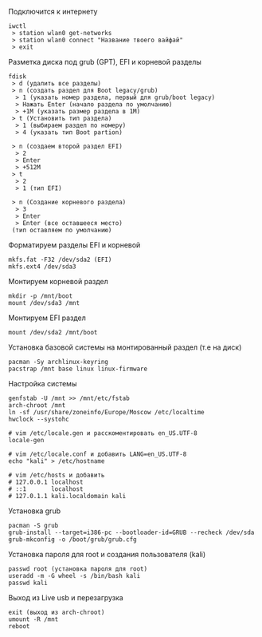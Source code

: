 Подключится к интернету 

```Shell
iwctl
 > station wlan0 get-networks
 > station wlan0 connect "Название твоего вайфай"
 > exit
```

Разметка диска под grub (GPT), EFI и корневой разделы

```Shell
fdisk
 > d (удалить все разделы)
 > n (создать раздел для Boot legacy/grub)
  > 1 (указать номер раздела, первый для grub/boot legacy)
  > Нажать Enter (начало раздела по умолчанию)
  > +1M (указать размер раздела в 1M)
 > t (Установить тип раздела)
  > 1 (выбираем раздел по номеру)
  > 4 (указать тип Boot partion)

 > n (создаем второй раздел EFI)
  > 2
  > Enter
  > +512M
 > t
  > 2
  > 1 (тип EFI)

 > n (Создание корневого раздела)
  > 3
  > Enter
  > Enter (все оставшееся место)
 (тип оставляем по умолчанию)
```

Форматируем разделы EFI и корневой

```Shell
mkfs.fat -F32 /dev/sda2 (EFI)
mkfs.ext4 /dev/sda3
```

Монтируем корневой раздел

```Shell
mkdir -p /mnt/boot
mount /dev/sda3 /mnt
```

Монтируем EFI раздел

```Shell
mount /dev/sda2 /mnt/boot
```

Установка базовой системы на монтированный раздел (т.е на диск)

```Shell
pacman -Sy archlinux-keyring
pacstrap /mnt base linux linux-firmware
```

Настройка системы

```Shell
genfstab -U /mnt >> /mnt/etc/fstab
arch-chroot /mnt
ln -sf /usr/share/zoneinfo/Europe/Moscow /etc/localtime
hwclock --systohc

# vim /etc/locale.gen и расскоментировать en_US.UTF-8
locale-gen

# vim /etc/locale.conf и добавить LANG=en_US.UTF-8
echo "kali" > /etc/hostname

# vim /etc/hosts и добавить
# 127.0.0.1 localhost
# ::1       localhost
# 127.0.1.1 kali.localdomain kali
```

Установка grub

```Shell
pacman -S grub
grub-install --target=i386-pc --bootloader-id=GRUB --recheck /dev/sda
grub-mkconfig -o /boot/grub/grub.cfg
```

Установка пароля для root и создания пользователя (kali)

```Shell
passwd root (установка пароля для root)
useradd -m -G wheel -s /bin/bash kali
passwd kali
```

Выход из Live usb и перезагрузка

```Shell
exit (выход из arch-chroot)
umount -R /mnt
reboot
```

